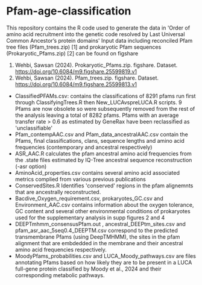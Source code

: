 # Pfam-age-classification
This repository contains the R code used to generate the data in 'Order of amino acid recruitment into the genetic code resolved by Last Universal Common Ancestor’s protein domains'
Input data including reconciled Pfam tree files (Pfam_trees.zip) [1] and prokaryotic Pfam sequences (Prokaryotic_Pfams.zip) [2] can be found on figshare
1. Wehbi, Sawsan (2024). Prokaryotic_Pfams.zip. figshare. Dataset. https://doi.org/10.6084/m9.figshare.25599819.v1
2. Wehbi, Sawsan (2024). Pfam_trees.zip. figshare. Dataset. https://doi.org/10.6084/m9.figshare.25599813.v1

- ClassifiedPFAMs.csv: contains the classifications of 8291 pfams run first through ClassifyingTrees.R then New_LUCAvspreLUCA.R scripts. 9 Pfams are now obsolete so were subsequently removed from the rest of the analysis leaving a total of 8282 pfams. Pfams with an average transfer rate > 0.6 as estimated by GeneRax have been reclassified as 'unclassifiable'
- Pfam_contempAAC.csv and Pfam_data_ancestralAAC.csv contain the Pfams, final classifications, clans, sequence lengths and amino acid frequencies (contemporary and ancestral respectively)
- ASR_AAC.R calculates the pfam ancestral amino acid frequencies from the .state files estimated by IQ-Tree ancestral sequence reconstruction (-asr option)
- AminoAcid_properties.csv contains several amino acid associated metrics complied from various previous publications
- ConservedSites.R Identifies 'conserved' regions in the pfam alignemnts that are ancestrally reconstructed.
- Bacdive_Oxygen_requirement.csv, prokaryotes_GC.csv and Environment_AAC.csv contains information about the oxygen tolerance, GC content and several other environmental conditions of prokaryotes used for the supplementary analysis in supp figures 2 and 4
- DEEPTmhmm_consensusPfam.out , ancestral_DEEPtm_sites.csv and pfam_asr_aac_5seq0.4_DEEPTM.csv correspond to the predicted transmembrane Pfams (using DeepTMHMM), the sites in the pfam alignment that are embdedded in the membrane and their ancestral amino acid frequencies respectively.
- MoodyPfams_probabilities.csv and LUCA_Moody_pathways.csv are files annotating Pfams based on how likely they are to be present in a LUCA full-gene protein classified by Moody et al., 2024 and their corresponding metabolic pathways.
